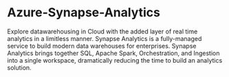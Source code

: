 # Azure-Synapse-Analytics
Explore datawarehousing in Cloud with the added layer of real time  analytics in a limitless manner. Synapse Analytics is a fully-managed service to build modern data warehouses for enterprises. Synapse Analytics brings together SQL, Apache Spark, Orchestration, and Ingestion into a single workspace, dramatically reducing the time to build an analytics solution.

